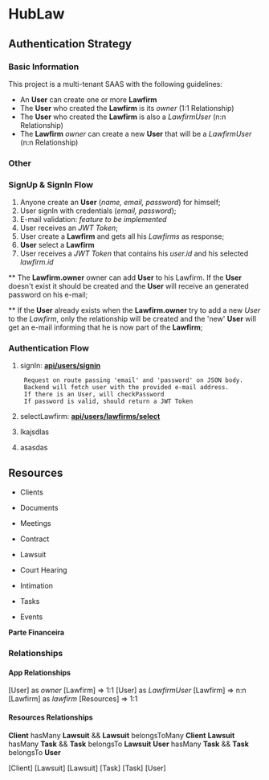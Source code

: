# HubLaw

## Authentication Strategy

### Basic Information
This project is a multi-tenant SAAS with the following guidelines:
- An **User** can create one or more **Lawfirm**
- The **User** who created the **Lawfirm** is its *owner* (1:1 Relationship)
- The **User** who created the **Lawfirm** is also a *LawfirmUser* (n:n Relationship)
- The **Lawfirm** *owner* can create a new **User** that will be a *LawfirmUser* (n:n Relationship)

### Other

### SignUp & SignIn Flow
1) Anyone create an **User** (*name, email, password*) for himself;
2) User signIn with credentials (*email, password*);
3) E-mail validation: *feature to be implemented*
4) User receives an *JWT Token*;
5) User create a **Lawfirm** and gets all his *Lawfirms* as response;
6) **User** select a **Lawfirm**
7) User receives a *JWT Token* that contains his *user.id* and his selected *lawfirm.id*

** The **Lawfirm.owner** owner can add **User** to his Lawfirm. If the **User** doesn't exist it should be created and the **User** will receive an generated password on his e-mail;

** If the **User** already exists when the **Lawfirm.owner** try to add a new *User* to the *Lawfirm*, only the relationship will be created and the 'new' **User** will get an e-mail informing that he is now part of the **Lawfirm**;

### Authentication Flow
1) signIn: [**api/users/signin**](#)

        Request on route passing 'email' and 'password' on JSON body.
        Backend will fetch user with the provided e-mail address.
        If there is an User, will checkPassword
        If password is valid, should return a JWT Token


2) selectLawfirm: [**api/users/lawfirms/select**](#)

3) lkajsdlas
3) asasdas


## Resources
- Clients
- Documents
- Meetings
- Contract
- Lawsuit

- Court Hearing
- Intimation
- Tasks
- Events

**Parte Financeira**

### Relationships
#### App Relationships
[User] as *owner* [Lawfirm] => 1:1
[User] as *LawfirmUser* [Lawfirm] => n:n
[Lawfirm] as *lawfirm* [Resources] => 1:1
#### Resources Relationships
**Client** hasMany **Lawsuit** && **Lawsuit** belongsToMany **Client**
**Lawsuit** hasMany **Task** && **Task** belongsTo **Lawsuit**
**User** hasMany **Task** && **Task** belongsTo **User**

[Client] [Lawsuit]
[Lawsuit] [Task]
[Task] [User]
